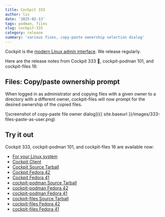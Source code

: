 ```yaml
---
title: Cockpit 333
author: lis
date: '2025-02-13'
tags: podman, files
slug: cockpit-333
category: release
summary: 'various fixes, copy-paste ownership selection dialog'
---
```


Cockpit is the [modern Linux admin interface](https://cockpit-project.org/).
We release regularly.

Here are the release notes from Cockpit 333 🥃, cockpit-podman 101, and cockpit-files 16:

## Files: Copy/paste ownership prompt

When logged in as administrator and copying files with a given owner to a
directory with a different owner, cockpit-files will now prompt for the desired
ownership of the copied files.

![screenshot of copy-paste file owner dialog]({{ site.baseurl }}/images/333-files-paste-as-user.png)

## Try it out

Cockpit 333, cockpit-podman 101, and cockpit-files 16 are available now:

* [For your Linux system](https://cockpit-project.org/running.html)
* [Cockpit Client](https://flathub.org/apps/details/org.cockpit_project.CockpitClient)
* [Cockpit Source Tarball](https://github.com/cockpit-project/cockpit/releases/tag/333)
* [Cockpit Fedora 42](https://bodhi.fedoraproject.org/updates/FEDORA-2025-5c1dd409e3)
* [Cockpit Fedora 41](https://bodhi.fedoraproject.org/updates/FEDORA-2025-38d722541c)
* [cockpit-podman Source Tarball](https://github.com/cockpit-project/cockpit-podman/releases/tag/101)
* [cockpit-podman Fedora 42](https://bodhi.fedoraproject.org/updates/FEDORA-2025-0fd5693fb4)
* [cockpit-podman Fedora 41](https://bodhi.fedoraproject.org/updates/FEDORA-2025-21a1c28a7b)
* [cockpit-files Source Tarball](https://github.com/cockpit-project/cockpit-files/releases/tag/16)
* [cockpit-files Fedora 42](https://bodhi.fedoraproject.org/updates/FEDORA-2025-b516b763b4)
* [cockpit-files Fedora 41](https://bodhi.fedoraproject.org/updates/FEDORA-2025-385c6ea642)

